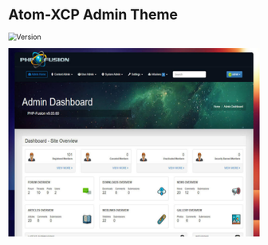 # Atom-XCP Admin Theme

![Version](https://img.shields.io/badge/Version-1.1.1-blue.svg)

![Preview](screenshot.jpg)
